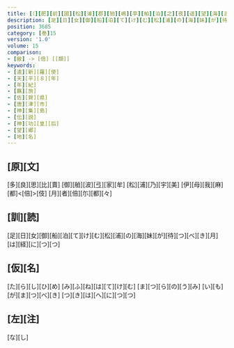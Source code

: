 ```yaml
---
title: [（][肥][前][國][松][浦][郡][狛][嶋][亭][舶][泊][之][夜][遥][望][海][浪][各][慟][旅][心][作][歌][七][首][）]
description: [足][日][女][御][船][泊][て][け][む][松][浦][の][海][妹][が][待][つ][べ][き][月][は][経][に][つ][つ]
position: 3685
category: [巻]15
version: '1.0'
volume: 15
comparison:
- [敝] -> [倍] [[類]]
keywords:
- [遣][新][羅][使]
- [天][平][８][年]
- [年][紀]
- [羈][旅]
- [佐][賀][県]
- [唐][津][市]
- [神][集][島]
- [伝][説]
- [神][功][皇][后]
- [望][郷]
- [地][名]
---
```


## [原][文]

[多][良][思][比][賣] [御][舶][波][弖][家][牟] [松][浦][乃][宇][美] [伊][母][我][麻][都]<[倍]>[伎] [月][者][倍][尓][都][々]

## [訓][読]

[足][日][女][御][船][泊][て][け][む][松][浦][の][海][妹][が][待][つ][べ][き][月][は][経][に][つ][つ]

## [仮][名]

[た][ら][し][ひ][め] [み][ふ][ね][は][て][け][む] [ま][つ][ら][の][う][み] [い][も][が][ま][つ][べ][き] [つ][き][は][へ][に][つ][つ]

## [左][注]

[な][し]

